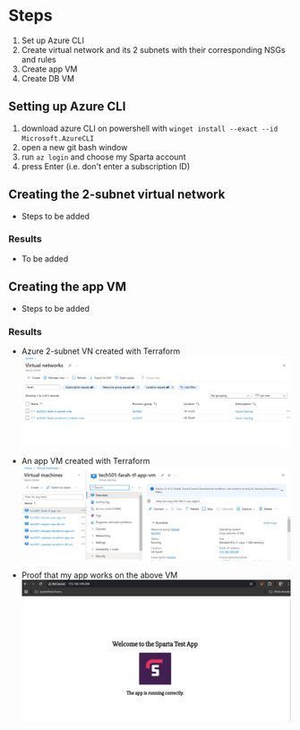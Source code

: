 # Steps

1. Set up Azure CLI
2. Create virtual network and its 2 subnets with their corresponding NSGs and rules
3. Create app VM
4. Create DB VM

## Setting up Azure CLI

1. download azure CLI on powershell with `winget install --exact --id Microsoft.AzureCLI`
2. open a new git bash window
3. run `az login` and choose my Sparta account
4. press Enter (i.e. don't enter a subscription ID)

## Creating the 2-subnet virtual network

- Steps to be added

### Results

- To be added

## Creating the app VM

- Steps to be added

### Results

- Azure 2-subnet VN created with Terraform
![alt text](image.png)

- An app VM created with Terraform
![alt text](image-1.png)

- Proof that my app works on the above VM
![alt text](image-2.png)